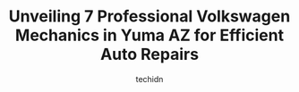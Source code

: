 ---
layout: ampstory
image: https://images.unsplash.com/photo-1560402974-01f2b0209512?ixlib=rb-4.0.3&ixid=MnwxMjA3fDB8MHxwaG90by1wYWdlfHx8fGVufDB8fHx8&auto=format&fit=crop&w=640&h=853&q=80
author: techidn
featured: false
description: When it comes to finding reliable automotive experts in Yuma AZ, USA, look no further than the 7 best Volkswagen Mechanic in the area. With their exceptional skills and dedication to providi
title: Unveiling 7 Professional Volkswagen Mechanics in Yuma AZ for Efficient Auto Repairs
cover:
   title: Unveiling 7 Professional Volkswagen Mechanics in Yuma AZ for Efficient Auto Repairs
   subtitle: Rickpate
   background: https://images.unsplash.com/photo-1560402974-01f2b0209512?ixlib=rb-4.0.3&ixid=MnwxMjA3fDB8MHxwaG90by1wYWdlfHx8fGVufDB8fHx8&auto=format&fit=crop&w=640&h=853&q=80

pages: 
 - layout: thirds
   top: <h1>#1 Johns Auto Service</h1>
   bottom: "<p>Have used this mechanic countless times. Recently though after having changed a fuel tank on a 2011 Chevy Camaro for the 2nd time the tank started leaking again. When I b</p>"
   background: https://www.knot35.com/toplist/wp-content/uploads/2023/06/best-volkswagen-mechanic-1-in-yuma-az-1685840345.jpeg
   backgroundblur: true
 - layout: thirds
   top: <h1>#2 Unzuetas Auto Repair</h1>
   bottom: "<p>1711 S Arizona Ave, Yuma, AZ 85364, United States</p>"
   background: https://www.knot35.com/toplist/wp-content/uploads/2023/06/best-volkswagen-mechanic-2-in-yuma-az-1685840345.jpeg
   cta:
      link: https://www.knot35.com/toplist/unveiling-7-professional-volkswagen-mechanics-in-yuma-az-for-efficient-auto-repairs/
      text: Unveiling 7 Professional Volkswagen Mechanics in Yuma AZ for Efficient Auto Repairs
 - layout: thirds
   top: <h1>#3 osooza mobile auto repair</h1>
   bottom: "<p>508 E 22nd St, Yuma, AZ 85365, United States</p>"
   background: https://www.knot35.com/toplist/wp-content/uploads/2023/06/best-volkswagen-mechanic-3-in-yuma-az-1685840346.jpeg
   cta:
      link: https://www.knot35.com/toplist/unveiling-7-professional-volkswagen-mechanics-in-yuma-az-for-efficient-auto-repairs/
      text: Unveiling 7 Professional Volkswagen Mechanics in Yuma AZ for Efficient Auto Repairs
 - layout: thirds
   top: <h1>#4 The Garage Works</h1>
   bottom: "<p>1425 S 3rd Ave, Yuma, AZ 85364, United States</p>"
   background: https://images.unsplash.com/photo-1597773150796-e5c14ebecbf5?ixlib=rb-4.0.3&ixid=MnwxMjA3fDB8MHxwaG90by1wYWdlfHx8fGVufDB8fHx8&auto=format&fit=crop&w=640&h=853&q=80
   cta:
      link: https://www.knot35.com/toplist/unveiling-7-professional-volkswagen-mechanics-in-yuma-az-for-efficient-auto-repairs/
      text: Unveiling 7 Professional Volkswagen Mechanics in Yuma AZ for Efficient Auto Repairs
 - layout: thirds
   top: <h1>#5 Zanudos Auto Repair</h1>
   bottom: "<p>1512 S Pate Dr, Yuma, AZ 85365, United States</p>"
   background: https://images.unsplash.com/photo-1527067829737-402993088e6b?ixlib=rb-4.0.3&ixid=MnwxMjA3fDB8MHxwaG90by1wYWdlfHx8fGVufDB8fHx8&auto=format&fit=crop&w=640&h=853&q=80
   cta:
      link: https://www.knot35.com/toplist/unveiling-7-professional-volkswagen-mechanics-in-yuma-az-for-efficient-auto-repairs/
      text: Unveiling 7 Professional Volkswagen Mechanics in Yuma AZ for Efficient Auto Repairs
 - layout: thirds
   top: <h1>#6 Import Car Specialists</h1>
   bottom: "<p>1311 S 5th Ave, Yuma, AZ 85364, United States</p>"
   background: https://images.unsplash.com/photo-1564951434112-64d74cc2a2d7?ixlib=rb-4.0.3&ixid=MnwxMjA3fDB8MHxwaG90by1wYWdlfHx8fGVufDB8fHx8&auto=format&fit=crop&w=640&h=853&q=80
   cta:
      link: https://www.knot35.com/toplist/unveiling-7-professional-volkswagen-mechanics-in-yuma-az-for-efficient-auto-repairs/
      text: Unveiling 7 Professional Volkswagen Mechanics in Yuma AZ for Efficient Auto Repairs
 - layout: thirds
   top: <h1>#7 Rudys Auto Repair</h1>
   bottom: "<p>1155 S 4th Ave, Yuma, AZ 85364, United States</p>"
   background: https://images.unsplash.com/photo-1580610447943-1bfbef5efe07?ixlib=rb-4.0.3&ixid=MnwxMjA3fDB8MHxwaG90by1wYWdlfHx8fGVufDB8fHx8&auto=format&fit=crop&w=640&h=853&q=80
   cta:
      link: https://www.knot35.com/toplist/unveiling-7-professional-volkswagen-mechanics-in-yuma-az-for-efficient-auto-repairs/
      text: Unveiling 7 Professional Volkswagen Mechanics in Yuma AZ for Efficient Auto Repairs
 - layout: thirds
   middle: Continue reading...
   background: https://images.unsplash.com/photo-1604871000636-074fa5117945?ixlib=rb-4.0.3&ixid=MnwxMjA3fDB8MHxwaG90by1wYWdlfHx8fGVufDB8fHx8&auto=format&fit=crop&w=640&h=853&q=80
   cta:
      link: https://www.knot35.com/toplist/unveiling-7-professional-volkswagen-mechanics-in-yuma-az-for-efficient-auto-repairs/
      text: Unveiling 7 Professional Volkswagen Mechanics in Yuma AZ for Efficient Auto Repairs
      
---